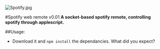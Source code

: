 ![Spotify.jpg](/blob/master/public/example.png)

#Spotify web remote v0.01
**A socket-based spotify remote, controlling spotify through applescript.**

##Usage:
* Download it and `npm install` the dependancies. What did you expect?

